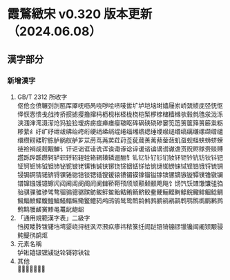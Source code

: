 # 霞鶩緻宋 v0.320 版本更新（2024.06.08）
## 漢字部分
### 新增漢字
1. GB/T 2312 所收字  
  伛伧佥偾冁刭剀匦厍厣呒呖呙哓哕哙哜唛喾圹垆垲垴埘嫱屦岽峤巯帻庑弪怃怄怿恹悫愦戋戗抟挢掼摅撄撸撺杩枥枧枨柽栊桡桤椠椤榇槠樯橼欤毂毵氇泶泷泺浃涠渖滗滠潆炝犸狯猃瑷疠疬痖瘅瘗瘿皲眍砗砜硖硗碜窭笕笾箦箧箨篑簖粜粝糁絷纟纡纩纾绁绂绋绐绔绗绠绡绨绱绲绻缁缃缋缌缍缏缑缒缗缟缡缣缧缬缯缱缳缵耢耧聍胨胪脶舣舻芗苁苈茑荛荬荭荮莶莸蒇蒉蓠蓣蓥蔹虮虿蚬蛏蛱蛳蛴蝾裢裣裥觇觌觏觯讠讦讵诎诓诖诜诨诶诹诼谂谇谖谘谝谪谫谳谵贳贶赆赇赍赕赙趱跞跸踬躜轲轳轵轷轺轾辁辂辋辏辚逦酾钅钆钇钋钌钐钔钕钚钜钤钪钫钬钭钯钲钶钷钸钺钽铈铋铌铍铑铒铕铖铗铘铙铞铟铥铩铪铫铴铷铹铼铽锃锆锇锊锍锎锓锔锕锖锘锛锝锞锩锪锫锬锶锸锼锾锿镄镅镆镎镏镒镓镔镙镝镞镟镡镤镥镦镧镨镩镪镬镱镲闶闼阃阊阌阍阏阒雠鞒鞯顸颀颃颟颡颥飑飚饣饧饩饫馇馓馕驵驺骀骐骒骓骖骘骜骝骟骢骣髌鲂鲅鲆鲎鲐鲒鲔鲕鲚鲛鲞鲠鲡鲣鲥鲦鲩鲰鲱鲴鲶鲷鲺鲻鲼鲽鳆鳇鳊鳋鳎鳐鳓鳘鳢鸫鸬鸱鸲鸶鸷鸸鸹鸺鹁鹂鹆鹇鹋鹎鹗鹘鹚鹛鹣鹨鹩鹪鹱鹾黉黪黾鼍龀龅龆
2. 「通用規範漢字表」二級字  
  㤘㧐䁖䏝䥽䦃垱塆媭峣挦梿沨浕滪疭瘆祎秾箓纴訚跶铻锜镚镠镴镵闿阇颎颙骎鲀鳀鸻鹐𬉼
3. 元素名稱  
  𬬻𬭊𬭳𬭛𬭶鿏𫟼𬬭鿔鿭𫓧𫟷
4. 其他  
  𠾖𢁉𥤮𦤀𨓜𨺓𮱻

